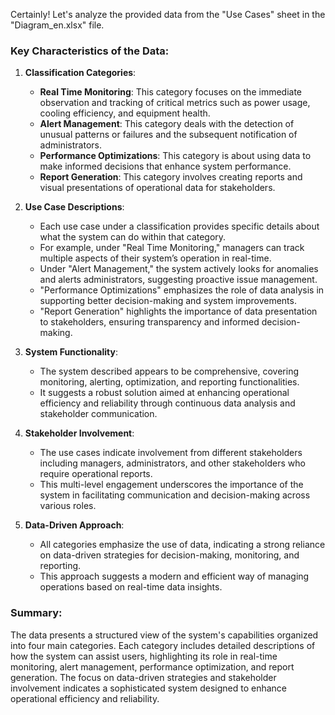 Certainly! Let's analyze the provided data from the "Use Cases" sheet in the "Diagram_en.xlsx" file.

### Key Characteristics of the Data:

1. **Classification Categories**:
   - **Real Time Monitoring**: This category focuses on the immediate observation and tracking of critical metrics such as power usage, cooling efficiency, and equipment health.
   - **Alert Management**: This category deals with the detection of unusual patterns or failures and the subsequent notification of administrators.
   - **Performance Optimizations**: This category is about using data to make informed decisions that enhance system performance.
   - **Report Generation**: This category involves creating reports and visual presentations of operational data for stakeholders.

2. **Use Case Descriptions**:
   - Each use case under a classification provides specific details about what the system can do within that category.
   - For example, under "Real Time Monitoring," managers can track multiple aspects of their system’s operation in real-time.
   - Under "Alert Management," the system actively looks for anomalies and alerts administrators, suggesting proactive issue management.
   - "Performance Optimizations" emphasizes the role of data analysis in supporting better decision-making and system improvements.
   - "Report Generation" highlights the importance of data presentation to stakeholders, ensuring transparency and informed decision-making.

3. **System Functionality**:
   - The system described appears to be comprehensive, covering monitoring, alerting, optimization, and reporting functionalities.
   - It suggests a robust solution aimed at enhancing operational efficiency and reliability through continuous data analysis and stakeholder communication.

4. **Stakeholder Involvement**:
   - The use cases indicate involvement from different stakeholders including managers, administrators, and other stakeholders who require operational reports.
   - This multi-level engagement underscores the importance of the system in facilitating communication and decision-making across various roles.

5. **Data-Driven Approach**:
   - All categories emphasize the use of data, indicating a strong reliance on data-driven strategies for decision-making, monitoring, and reporting.
   - This approach suggests a modern and efficient way of managing operations based on real-time data insights.

### Summary:
The data presents a structured view of the system's capabilities organized into four main categories. Each category includes detailed descriptions of how the system can assist users, highlighting its role in real-time monitoring, alert management, performance optimization, and report generation. The focus on data-driven strategies and stakeholder involvement indicates a sophisticated system designed to enhance operational efficiency and reliability.
